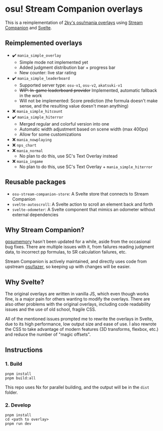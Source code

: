 # osu! Stream Companion overlays

This is a reimplementation of [2ky's osu!mania overlays](https://github.com/2222zz/gosumemory-theme) using [Stream Companion](https://github.com/Piotrekol/StreamCompanion) and [Svelte](https://github.com/sveltejs/svelte).

## Reimplemented overlays

- ✔️ `mania_simple_overlay`
  - Simple mode not implemented yet
  - Added judgment distribution bar + progress bar
  - New counter: live star rating
- ✔️ `mania_simple_leaderboard`
  - Supported server type: `osu-v1`, `osu-v2`, `akatsuki-v1`
  - ~~WIP: In-game leaderboard provider~~ Implemented, automatic fallback in the work
  - Will not be implemented: Score prediction (the formula doesn't make sense, and the resulting value doesn't mean anything)
- ❌ `mania_simple_hitcount`
- ✔️ `mania_simple_hiterror`
  - Merged regular and colorful version into one
  - Automatic width adjustment based on scene width (max 400px)
  - Allow for some customizations
- ❌ `mania_nowplaying`
- ❌ `nps_chart`
- ❌ `mania_normal`
  - No plan to do this, use SC's Text Overlay instead
- ❌ `mania_ingame`
  - No plan to do this, use SC's Text Overlay + `mania_simple_hiterror`

## Reusable packages

- `osu-stream-companion-store`: A Svelte store that connects to Stream Companion
- `svelte-autoscroll`: A Svelte action to scroll an element back and forth
- `svelte-odometer`: A Svelte component that mimics an odometer without external dependencies

## Why Stream Companion?

[gosumemory](https://github.com/l3lackShark/gosumemory) hasn't been updated for a while, aside from the occasional bug fixes. There are multiple issues with it, from failures reading judgment data, to incorrect pp formulas, to SR calculation failures, etc.

Stream Companion is actively maintained, and directly uses code from upstream [osu!lazer](https://github.com/ppy/osu), so keeping up with changes will be easier.

## Why Svelte?

The original overlays are written in vanilla JS, which even though works fine, is a major pain for others wanting to modify the overlays. There are also other problems with the original overlays, including code readability issues and the use of old school, fragile CSS.

All of the mentioned issues prompted me to rewrite the overlays in Svelte, due to its high performance, low output size and ease of use. I also rewrote the CSS to take advantage of modern features (3D transforms, flexbox, etc.) and reduce the number of "magic offsets".

## Instructions

### 1. Build

```shell
pnpm install
pnpm build:all
```

This repo uses Nx for parallel building, and the output will be in the `dist` folder.

### 2. Develop

```shell
pnpm install
cd <path to overlay>
pnpm run dev
```
